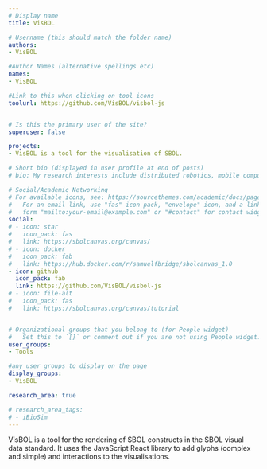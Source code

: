 ```yaml
---
# Display name
title: VisBOL

# Username (this should match the folder name)
authors:
- VisBOL

#Author Names (alternative spellings etc)
names:
- VisBOL

#Link to this when clicking on tool icons
toolurl: https://github.com/VisBOL/visbol-js


# Is this the primary user of the site?
superuser: false

projects:
- VisBOL is a tool for the visualisation of SBOL.

# Short bio (displayed in user profile at end of posts)
# bio: My research interests include distributed robotics, mobile computing and programmable matter.

# Social/Academic Networking
# For available icons, see: https://sourcethemes.com/academic/docs/page-builder/#icons
#   For an email link, use "fas" icon pack, "envelope" icon, and a link in the
#   form "mailto:your-email@example.com" or "#contact" for contact widget.
social:
# - icon: star
#   icon_pack: fas
#   link: https://sbolcanvas.org/canvas/
# - icon: docker
#   icon_pack: fab
#   link: https://hub.docker.com/r/samuelfbridge/sbolcanvas_1.0
- icon: github
  icon_pack: fab
  link: https://github.com/VisBOL/visbol-js
# - icon: file-alt
#   icon_pack: fas
#   link: https://sbolcanvas.org/canvas/tutorial


# Organizational groups that you belong to (for People widget)
#   Set this to `[]` or comment out if you are not using People widget.
user_groups:
- Tools

#any user groups to display on the page
display_groups:
- VisBOL

research_area: true

# research_area_tags:
# - iBioSim
---
```

VisBOL is a tool for the rendering of SBOL constructs in the SBOL visual data standard. It uses the JavaScript React library to add glyphs (complex and simple) and interactions to the visualisations.